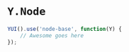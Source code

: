 # `Y.Node`

```javascript
YUI().use('node-base', function(Y) {
    // Awesome goes here
});
```
<!-- .element: class="fragment" -->
